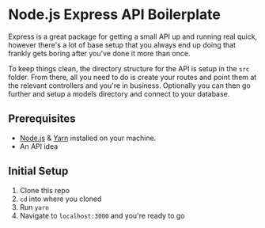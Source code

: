 # Node.js Express API Boilerplate

Express is a great package for getting a small API up and running real quick, however there's a lot of base setup that you always end up doing that frankly gets boring after you've done it more than once.

To keep things clean, the directory structure for the API is setup in the `src` folder. From there, all you need to do is create your routes and point them at the relevant controllers and you're in business. Optionally you can then go further and setup a models directory and connect to your database.

## Prerequisites

- [Node.js](https://nodejs.org) & [Yarn](https://yarnpkg.com/) installed on your machine.
- An API idea

## Initial Setup

1.  Clone this repo
2.  `cd` into where you cloned
3.  Run `yarn`
4.  Navigate to `localhost:3000` and you're ready to go
